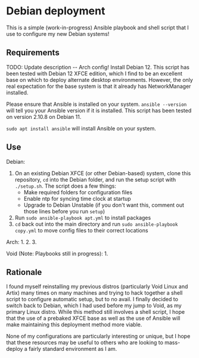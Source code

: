 # Debian deployment
This is a simple (work-in-progress) Ansible playbook and shell script that I use to configure my new Debian systems!

## Requirements
TODO: Update description -- Arch config!
Install Debian 12. This script has been tested with Debian 12 XFCE edition, which I find to be an excellent base on which to deploy alternate desktop environments. However, the only real expectation for the base system is that it already has NetworkManager installed. 

Please ensure that Ansible is installed on your system. 
`ansible --version` will tell you your Ansible version if it is installed. This script has been tested on version 2.10.8 on Debian 11. 

`sudo apt install ansible` will install Ansible on your system. 

## Use
Debian: 
1. On an existing Debian XFCE (or other Debian-based) system, clone this repository, `cd` into the Debian folder, and run the setup script with `./setup.sh`. The script does a few things:
    - Make required folders for configuration files
    - Enable ntp for syncing time clock at startup
    - Upgrade to Debian Unstable (if you don't want this, comment out those lines before you run `setup`)
2. Run `sudo ansible-playbook apt.yml` to install packages
3. `cd` back out into the main directory and run `sudo ansible-playbook copy.yml` to move config files to their correct locations

Arch:
1. 
2. 
3. 

Void (Note: Playbooks still in progress):
1. 


## Rationale
I found myself reinstalling my previous distros (particularly Void Linux and Artix) many times on many machines and trying to hack together a shell script to configure automatic setup, but to no avail. I finally decided to switch back to Debian, which I had used before my jump to Void, as my primary Linux distro. While this method still involves a shell script, I hope that the use of a prebaked XFCE base as well as the use of Ansible will make maintaining this deployment method more viable. 

None of my configurations are particularly interesting or unique, but I hope that these resources may be useful to others who are looking to mass-deploy a fairly standard environment as I am. 
